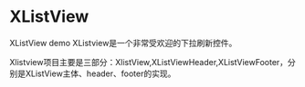 # XListView
XListView demo
XListview是一个非常受欢迎的下拉刷新控件。

Xlistview项目主要是三部分：XlistView,XListViewHeader,XListViewFooter，分别是XListView主体、header、footer的实现。
